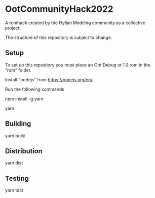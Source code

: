# OotCommunityHack2022
A romhack created by the Hylian Modding community as a collective project.

The structure of this repository is subject to change.

## Setup

To set up this repository you must place an Oot Debug or 1.0 rom in the "rom" folder.

Install "nodejs" from https://nodejs.org/en/

Run the following commands

npm install -g yarn

yarn

## Building

yarn build

## Distribution

yarn dist

## Testing

yarn test